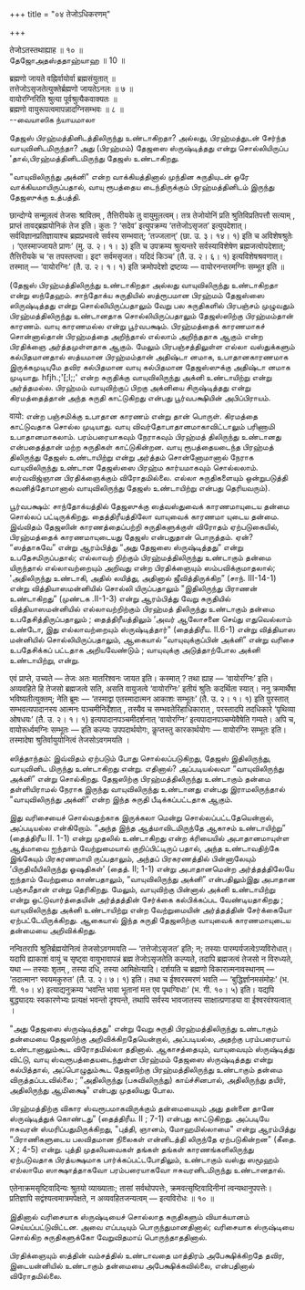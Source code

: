 +++
title = "०४ तेजोऽधिकरणम्"

+++

तेजोऽतस्तथाह्याह ॥ १० ॥  
தேஜோஅதஸ்ததாஹ்யாஹ ॥ 10 ॥

ब्रह्मणो जायते वह्निर्वायोर्वा ब्रह्मसंयुतात् ॥  
तत्तेजोऽसृजतेत्युक्तेर्ब्रह्मणो जायतेऽनलः ॥ ७ ॥  
वायोरग्निरिति श्रुत्या पूर्वश्रुत्यैकवाक्यतः ॥  
ब्रह्मणो वायुरूपत्वमापन्नादग्निसम्भवः ॥ ८ ॥  
--வையாஸிக ந்யாயமாலா

தேஜஸ் பிரஹ்மத்தினிடத்திலிருந்து உண்டாகிறதா? அல்லது, பிரஹ்மத்துடன்
சேர்ந்த வாயுவினிடமிருந்தா? அது (பிரஹ்மம்) தேஜஸை ஸ்ருஷ்டித்தது என்று
சொல்லியிருப்ப 'தால்,பிரஹ்மத்தினிடமிருந்து தேஜஸ் உண்டாகிறது.

"வாயுவிலிருந்து அக்னி" என்ற வாக்கியத்தினால் முந்தின சுருதியுடன் ஒரே
வாக்கியமாயிருப்பதால், வாயு ரூபத்தைய டைந்திருக்கும் பிரஹ்மத்தினிடம்
இருந்து தேஜஸுக்கு உத்பத்தி.

छान्दोग्ये सन्मूलत्वं तेजसः श्रावितम् , तैत्तिरीयके तु वायुमूलत्वम्।
तत्र तेजोयोनिं प्रति श्रुतिविप्रतिपत्तौ सत्याम् , प्राप्तं
तावद्ब्रह्मयोनिकं तेज इति। कुतः ? ‘सदेव’ इत्युपक्रम्य ‘तत्तेजोऽसृजत’
इत्युपदेशात्। सर्वविज्ञानप्रतिज्ञायाश्च ब्रह्मप्रभवत्वे सर्वस्य
सम्भवात्; ‘तज्जलान्’ (छा. उ. ३। १४। १) इति च अविशेषश्रुतेः ।
‘एतस्माज्जायते प्राणः’ (मु. उ. २। १। ३) इति च उपक्रम्य श्रुत्यन्तरे
सर्वस्याविशेषेण ब्रह्मजत्वोपदेशात्; तैत्तिरीयके च ‘स तपस्तप्त्वा। इदꣳ
सर्वमसृजत। यदिदं किञ्च’ (तै. उ. २। ६। १) इत्यविशेषश्रवणात्। तस्मात्
— ‘वायोरग्निः’ (तै. उ. २। १। १) इति क्रमोपदेशो द्रष्टव्यः —
वायोरनन्तरमग्निः सम्भूत इति ॥

(தேஜஸ் பிரஹ்மத்திலிருந்து உண்டாகிறதா அல்லது வாயுவிலிருந்து உண்டாகிறதா
என்று ஸந்தேஹம். சாந்தோக்ய சுருதியில் ஸத்ரூபமான பிரஹ்மம் தேஜஸ்ஸை
ஸிருஷ்டித்தது என்று சொல்லியிருப்பதாலும் வேறு பல சுருதிகளில் பிரபஞ்சம்
முழுவதும் பிரஹ்மத்திலிருந்து உண்டானதாக சொல்லியிருப்பதாலும் தேஜஸ்ஸிற்கு
பிரஹ்மம்தான் காரணம். வாயு காரணமல்ல என்று பூர்வபக்ஷம். பிரஹ்மத்தைக்
காரணமாகச் சொன்னால்தான் பிரஹ்மத்தை அறிந்தால் எல்லாம் அறிந்ததாக ஆகும் என்ற
பிரதிக்ஞை அர்த்தமுள்ளதாக ஆகும். மேலும் பிரபஞ்சத்திலுள்ள எல்லா
வஸ்துக்களும் கல்பிதமானதால் ஸத்யமான பிரஹ்மம்தான் அதிஷ்டா னமாக,
உபாதானகாரணமாக இருக்கமுடியுமே தவிர கல்பிதமான வாயு கல்பிதமான தேஜஸ்ஸுக்கு
அதிஷ்டா னமாக முடியாது. hfjh.;'\[;l;;' என்ற சுருதிக்கு வாயுவிலிருந்து
அக்னி உண்டாயிற்று என்று அர்த்தமல்ல. பிரஹ்மம் வாயுவிற்குப் பிறகு அக்னியை
சிருஷ்டித்தது என்று கிரமத்தைத்தான் அந்த சுருதி காட்டுகிறது என்பது
பூர்வபக்ஷியின் அபிப்பிராயம்.

वायो: என்ற பஞ்சமிக்கு உபாதான காரணம் என்று தான் பொருள். கிரமத்தை
காட்டுவதாக சொல்ல முடியாது. வாயு விவர்தோபாதானமாகாவிட்டாலும் பரிணாமி
உபாதானமாகலாம். பரம்பரையாகவும் நேராகவும் பிரஹ்மத் திலிருந்து உண்டானது
என்பதைத்தான் மற்ற சுருதிகள் காட்டுகின்றன. வாயு ரூபத்தையடைந்த பிரஹ்மத்
திலிருந்து தேஜஸ் உண்டாயிற்று என்று அர்த்தம் சொன்னோமானால் நேராக
வாயுவிலிருந்து உண்டான தேஜஸ்ஸை பிரஹ்ம கார்யமாகவும் சொல்லலாம். ஸர்வவிஜ்ஞான
பிரதிக்ஞைக்கும் விரோதமில்லை. எல்லா சுருதிகளையும் ஒன்றுபடுத்தி
கவனித்தோமானால் வாயுவிலிருந்து தேஜஸ் உண்டாயிற்று என்பது தெரியவரும்).

பூர்வபக்ஷம்: சாந்தோக்யத்தில் தேஜஸுக்கு ஸத்வஸ்துவைக் காரணமாயுடைய தன்மை
சொல்லப் பட்டிருக்கிறது. தைத்திரீயத்திலோ வாயுவைக் காரணமா யுடைய தன்மை.
இவ்விதம் தேஜஸின் காரணத்தைப்பற்றி சுருதிகளுக்குள் விரோதம் ஏற்படுகையில்,
பிரஹ்மத்தைக் காரணமாயுடையது தேஜஸ் என்பதுதான் பொருத்தம். ஏன்? “ஸத்தாகவே”
என்று ஆரம்பித்து “அது தேஜஸை ஸ்ருஷ்டித்தது” என்று உபதேசமிருப்பதால்;
எல்லாவற் றிற்கும் பிரஹ்மத்திலிருந்து உண்டாகும் தன்மை யிருந்தால்
எல்லாவற்றையும் அறிவது என்ற பிரதிக்ஞையும் ஸம்பவிக்குமாதலால்; 'அதிலிருந்து
உண்டாகி, அதில் லயித்து, அதினால் ஜீவித்திருக்கிற” (சாந். III-14-1) என்று
வித்தியாஸமன்னியில் சொல்லி யிருப்பதாலும் "இதிலிருந்து பிராணன் உண்டாகிறது”
(முண்டக .II-1-3) என்று ஆரம்பித்து வேறு சுருதியில் வித்தியாஸமன்னியில்
எல்லாவற்றிற்கும் பிரஹ்மத் திலிருந்து உண்டாகும் தன்மை
உபதேசித்திருப்பதாலும் ; தைத்திரீயத்திலும் ‘அவர் ஆலோசனை செய்து
எதுவெல்லாம் உண்டோ, இது எல்லாவற்றையும் ஸ்ருஷ்டித்தார்" (தைத்திரீய.
II.6-1) என்று வித்தியாஸ மன்னியில் சொல்லியிருப்பதாலும், ஆகையால்
“வாயுவுக்குப்பின் அக்னி” என்று வரிசை உபதேசிக்கப் பட்டதாக அறியவேண்டும் ;
வாயுவுக்கு அடுத்தாற்போல அக்னி உண்டாயிற்று, என்று.

एवं प्राप्ते, उच्यते — तेजः अतः मातरिश्वनः जायत इति। कस्मात् ? तथा
ह्याह — ‘वायोरग्निः’ इति। अव्यवहिते हि तेजसो ब्रह्मजत्वे सति, असति
वायुजत्वे ‘वायोरग्निः’ इतीयं श्रुतिः कदर्थिता स्यात्। ननु क्रमार्थैषा
भविष्यतीत्युक्तम्; नेति ब्रूमः — ‘तस्माद्वा एतस्मादात्मन आकाशः सम्भूतः’
(तै. उ. २। १। १) इति पुरस्तात् सम्भवत्यपादानस्य आत्मनः
पञ्चमीनिर्देशात् , तस्यैव च सम्भवतेरिहाधिकारात् , परस्तादपि तदधिकारे
‘पृथिव्या ओषधयः’ (तै. उ. २। १। १) इत्यपादानपञ्चमीदर्शनात् ‘वायोरग्निः’
इत्यपादानपञ्चम्येवैषेति गम्यते। अपि च, वायोरूर्ध्वमग्निः सम्भूतः — इति
कल्प्यः उपपदार्थयोगः, कॢप्तस्तु कारकार्थयोगः — वायोरग्निः सम्भूतः इति।
तस्मादेषा श्रुतिर्वायुयोनित्वं तेजसोऽवगमयति ।

ஸித்தாந்தம்: இவ்விதம் ஏற்படும் போது சொல்லப்படுகிறது, தேஜஸ் இதிலிருந்து,
வாயுவினிட மிருந்து உண்டாகிறது என்று. எதினால்? அப்படியல்லவா
“வாயுவிலிருந்து அக்னி” என்று சொல்கிறது. தேஜஸிற்கு பிரஹ்மத்திலிருந்து
உண்டாகும் தன்மை தள்ளியிராமல் நேராக இருந்து வாயுவிலிருந்து உண்டானது
என்பது இராமலிருந்தால் "வாயுவிலிருந்து அக்னி” என்ற இந்த சுருதி
பீடிக்கப்பட்டதாக ஆகும்.

இது வரிசையைச் சொல்வதற்காக இருக்கலா மென்று சொல்லப்பட்டதேயென்றால்,
அப்படியல்ல என்கிறோம். “அந்த இந்த ஆத்மாவிடமிருந்தே ஆகாசம் உண்டாயிற்று”
(தைத்திரீய II. 1-1) என்று முதலில் உண்டாகிறது என்ற க்ரியையில்
அபாதானமாயுள்ள ஆத்மாவை ஐந்தாம் வேற்றுமையால் குறிப்பிட்டிருப் பதால், அந்த
உண்டாவதிற்கே இங்கேயும் பிரகரணமாயி ருப்பதாலும், அந்தப் பிரகரணத்தில்
பின்னாலேயும் ‘பிருதிவீயிலிருந்து ஓஷதிகள்' (தைத். II; 1-1) என்று
அபாதானமென்ற அர்த்தத்திலேயே ஐந்தாம் வேற்றுமை காண்பதாலும், “வாயுவிலிருந்து
அக்னி” என்பதிலும்இது அபாதான பஞ்சமீதான் என்று தெரிகிறது. மேலும்,
வாயுவிற்கு பின்னால் அக்னி உண்டாயிற்று என்று ஒட்டுவார்த்தையின்
அர்த்தத்தின் சேர்க்கை கல்பிக்கப்பட வேண்டியதாகிறது ; வாயுவிலிருந்து அக்னி
உண்டாயிற்று என்ற வேற்றுமையின் அர்த்தத்தின் சேர்க்கையோ
ஏற்பட்டேயிருக்கிறது. ஆகையால் இந்த சுருதி தேஜஸிற்கு வாயுவைக் காரணமாயுடைய
தன்மையை அறிவிக்கிறது.

नन्वितरापि श्रुतिर्ब्रह्मयोनित्वं तेजसोऽवगमयति — ‘तत्तेजोऽसृजत’ इति; न;
तस्याः पारम्पर्यजत्वेऽप्यविरोधात्। यदापि ह्याकाशं वायुं च सृष्ट्वा
वायुभावापन्नं ब्रह्म तेजोऽसृजतेति कल्प्यते, तदापि ब्रह्मजत्वं तेजसो न
विरुध्यते, यथा — तस्याः शृतम् , तस्या दधि, तस्या आमिक्षेत्यादि। दर्शयति
च ब्रह्मणो विकारात्मनावस्थानम् — ‘तदात्मानꣳ स्वयमकुरुत’ (तै. उ. २। ७।
१) इति। तथा च ईश्वरस्मरणं भवति — ‘बुद्धिर्ज्ञानमसंमोहः’ (भ. गी. १०। ४)
इत्याद्यनुक्रम्य ‘भवन्ति भावा भूतानां मत्त एव पृथग्विधाः’ (भ. गी. १०।
५) इति। यद्यपि बुद्ध्यादयः स्वकारणेभ्यः प्रत्यक्षं भवन्तो दृश्यन्ते,
तथापि सर्वस्य भावजातस्य साक्षात्प्रणाड्या वा ईश्वरवंश्यत्वात् ।

"அது தேஜஸை ஸ்ருஷ்டித்தது" என்று வேறு சுருதி பிரஹ்மத்திலிருந்து உண்டாகும்
தன்மையை தேஜஸிற்கு அறிவிக்கிறதேயென்றால், அப்படியல்ல, அதற்கு பரம்பரையாய்
உண்டானாலும்கூட விரோதமில்லா ததினால். ஆகாசத்தையும், வாயுவையும்
ஸ்ருஷ்டித்து விட்டு, வாயு ஸ்வரூபத்தையடைந்துள்ள பிரஹ்மம் தேஜஸை
ஸ்ருஷ்டித்தது என்று கல்பித்தால், அப்பொழுதும்கூட தேஜஸிற்கு
பிரஹ்மத்திலிருந்து உண்டாகும் தன்மை விருத்தப்படவில்லை ; “அதிலிருந்து
(பசுவிலிருந்து) காய்ச்சினபால், அதிலிருந்து தயிர், அதிலிருந்து ஆமிக்ஷை"
என்பது முதலியது போல.

பிரஹ்மத்திற்கு விகார ஸ்வரூபமாகவிருக்கும் தன்மையையும் அது தன்னை தானே
ஸ்ருஷ்டித்துக் கொண்டது” (தைத்திரீய. II ; 7-1) என்பது காட்டுகிறது.
அப்படியே ஈசுவரன் ஸ்மரிப்பதுமிருக்கிறது, "புத்தி, ஞானம், மோஹமில்லாமை"
என்று ஆரம்பித்து “பிராணிகளுடைய பலவிதமான நிலைகள் என்னிடத்தி லிருந்தே
ஏற்படுகின்றன" (கீதை. X ; 4-5) என்று. புத்தி முதலியவைகள் தங்கள் தங்கள்
காரணங்களிலிருந்து ஏற்படுவதாக பிரத்யக்ஷமாக பார்க்கப்பட்டபோதிலும்,
உண்டாகும் வஸ்து ஸமூஹம் எல்லாமே ஸாக்ஷாத்தாகவோ பரம்பரையாகவோ
ஈசுவரனிடமிருந்து உண்டானதால்.

एतेनाक्रमसृष्टिवादिन्यः श्रुतयो व्याख्याताः; तासां सर्वथोपपत्तेः,
क्रमवत्सृष्टिवादिनीनां त्वन्यथानुपपत्तेः। प्रतिज्ञापि
सद्वंश्यत्वमात्रमपेक्षते, न अव्यवहितजन्यत्वम् — इत्यविरोधः ॥ १० ॥

இதினால் வரிசையாக ஸ்ருஷ்டியைச் சொல்லாத சுருதிகளும் வியாக்யானம்
செய்யப்பட்டுவிட்டன. அவை எப்படியும் பொருந்துமானதினால்; வரிசையாக
ஸ்ருஷ்டியை சொல்கிற சுருதிகளுக்கோ வேறுவிதமாய் பொருந்தாததினால்.

பிரதிக்ஞையும் ஸத்தின் வம்சத்தில் உண்டாவதை மாத்திரம் அபேக்ஷிக்கிறதே தவிர,
இடையன்னியில் உண்டாகும் தன்மையை அபேக்ஷிக்கவில்லை, என்பதினால் விரோதமில்லை.
